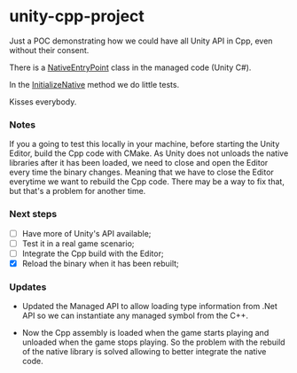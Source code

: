 # unity-cpp-project

Just a POC demonstrating how we could have all Unity API in Cpp, even without their consent.

There is a [NativeEntryPoint](Assets/UnityCpp/NativeEntryPoint.cs) class in the managed code (Unity C#).

In the [InitializeNative](CppSource/UnityCppLib/UnityAPI/UnityAPIExtern.cpp) method we do little tests.

Kisses everybody.

### Notes
If you a going to test this locally in your machine, before starting the Unity Editor, build the Cpp code with CMake.
As Unity does not unloads the native libraries after it has been loaded, we need to close and open the Editor every time the binary changes.
Meaning that we have to close the Editor everytime we want to rebuild the Cpp code.
There may be a way to fix that, but that's a problem for another time.

### Next steps

- [ ] Have more of Unity's API available;
- [ ] Test it in a real game scenario;
- [ ] Integrate the Cpp build with the Editor;
- [X] Reload the binary when it has been rebuilt;

### Updates
- Updated the Managed API to allow loading type information from .Net API so we can instantiate any managed symbol from the C++.

- Now the Cpp assembly is loaded when the game starts playing and unloaded when the game stops playing.
  So the problem with the rebuild of the native library is solved allowing to better integrate the native code.
